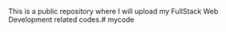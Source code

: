 This is a public repository where I will upload my FullStack Web Development related codes.# mycode
